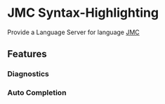 # JMC Syntax-Highlighting
Provide a Language Server for language [JMC](https://github.com/WingedSeal/jmc)

## Features
### Diagnostics
### Auto Completion
